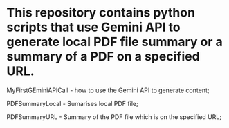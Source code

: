 # This repository contains python scripts that use Gemini API to generate local PDF file summary or a summary of a PDF on a specified URL.

MyFirstGEminiAPICall - how to use the Gemini API to generate content; 

PDFSummaryLocal - Sumarises local PDF file; 

PDFSummaryURL - Summary of the PDF file which is on the specified URL; 


